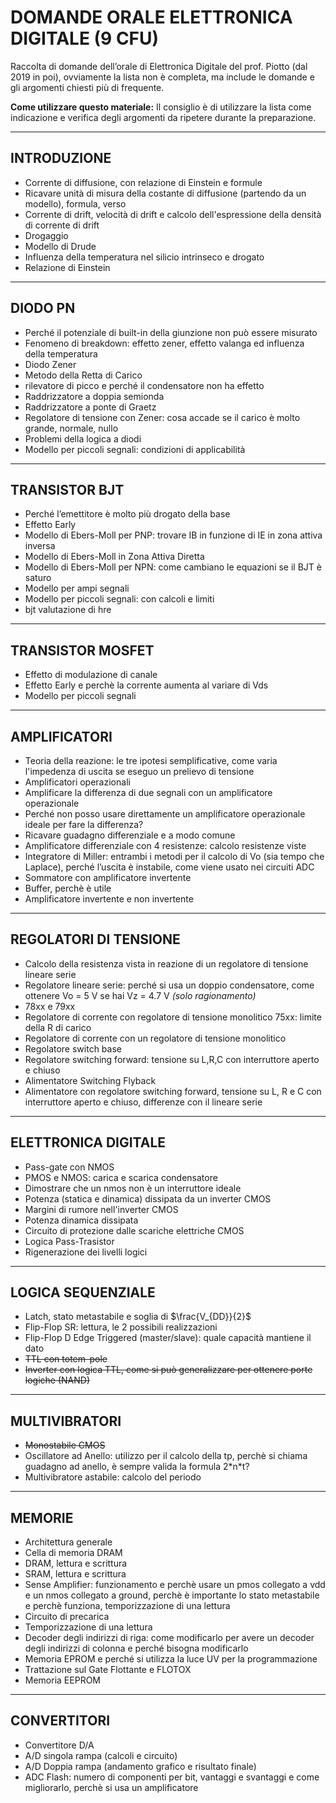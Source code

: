 
# DOMANDE ORALE ELETTRONICA DIGITALE (9 CFU)

Raccolta di domande dell’orale di Elettronica Digitale del prof. Piotto (dal 2019 in poi), ovviamente la lista non è completa, ma include le domande e gli argomenti chiesti più di frequente.

**Come utilizzare questo materiale:** Il consiglio è di utilizzare la lista come indicazione e verifica degli argomenti da ripetere durante la preparazione.

---

## INTRODUZIONE

- Corrente di diffusione, con relazione di Einstein e formule
- Ricavare unità di misura della costante di diffusione (partendo da un modello), formula, verso
- Corrente di drift, velocità di drift e calcolo dell'espressione della densità di corrente di drift
- Drogaggio
- Modello di Drude
- Influenza della temperatura nel silicio intrinseco e drogato
- Relazione di Einstein

---

## DIODO PN

- Perché il potenziale di built-in della giunzione non può essere misurato
- Fenomeno di breakdown: effetto zener, effetto valanga ed influenza della temperatura
- Diodo Zener
- Metodo della Retta di Carico
- rilevatore di picco e perché il condensatore non ha effetto
- Raddrizzatore a doppia semionda
- Raddrizzatore a ponte di Graetz
- Regolatore di tensione con Zener: cosa accade se il carico è molto grande, normale, nullo
- Problemi della logica a diodi
- Modello per piccoli segnali: condizioni di applicabilità

---

## TRANSISTOR BJT

- Perché l’emettitore è molto più drogato della base
- Effetto Early
- Modello di Ebers-Moll per PNP: trovare IB in funzione di IE in zona attiva inversa
- Modello di Ebers-Moll in Zona Attiva Diretta
- Modello di Ebers-Moll per NPN: come cambiano le equazioni se il BJT è saturo
- Modello per ampi segnali
- Modello per piccoli segnali: con calcoli e limiti
- bjt valutazione di hre
  
---

## TRANSISTOR MOSFET

- Effetto di modulazione di canale
- Effetto Early e perchè la corrente aumenta al variare di Vds
- Modello per piccoli segnali

---

## AMPLIFICATORI

- Teoria della reazione: le tre ipotesi semplificative, come varia l'impedenza di uscita se eseguo un prelievo di tensione
- Amplificatori operazionali
- Amplificare la differenza di due segnali con un amplificatore operazionale
- Perché non posso usare direttamente un amplificatore operazionale ideale per fare la differenza?
- Ricavare guadagno differenziale e a modo comune
- Amplificatore differenziale con 4 resistenze: calcolo resistenze viste
- Integratore di Miller: entrambi i metodi per il calcolo di Vo (sia tempo che Laplace), perché l’uscita è instabile, come viene usato nei circuiti ADC
- Sommatore con amplificatore invertente
- Buffer, perchè è utile
- Amplificatore invertente e non invertente

---

## REGOLATORI DI TENSIONE

- Calcolo della resistenza vista in reazione di un regolatore di tensione lineare serie
- Regolatore lineare serie: perché si usa un doppio condensatore, come ottenere Vo = 5 V se hai Vz = 4.7 V _(solo ragionamento)_
- 78xx e 79xx
- Regolatore di corrente con regolatore di tensione monolitico 75xx: limite della R di carico
- Regolatore di corrente con un regolatore di tensione monolitico
- Regolatore switch base
- Regolatore switching forward: tensione su L,R,C con interruttore aperto e chiuso
- Alimentatore Switching Flyback
- Alimentatore con regolatore switching forward, tensione su L, R e C con interruttore aperto e chiuso, differenze con il lineare serie

---

## ELETTRONICA DIGITALE

- Pass-gate con NMOS
- PMOS e NMOS: carica e scarica condensatore
- Dimostrare che un nmos non è un interruttore ideale
- Potenza (statica e dinamica) dissipata da un inverter CMOS
- Margini di rumore nell'inverter CMOS
- Potenza dinamica dissipata
- Circuito di protezione dalle scariche elettriche CMOS
- Logica Pass-Trasistor
- Rigenerazione dei livelli logici
  
---

## LOGICA SEQUENZIALE

- Latch, stato metastabile e soglia di $\frac{V_{DD}}{2}$
- Flip-Flop SR: lettura, le 2 possibili realizzazioni
- Flip-Flop D Edge Triggered (master/slave): quale capacità mantiene il dato
- ~~TTL con totem-pole~~
- ~~Inverter con logica TTL, come si può generalizzare per ottenere porte logiche (NAND)~~

---

## MULTIVIBRATORI

- ~~Monostabile CMOS~~
- Oscillatore ad Anello: utilizzo per il calcolo della tp, perchè si chiama guadagno ad anello, è sempre valida la formula 2\*n\*t?
- Multivibratore astabile: calcolo del periodo

---

## MEMORIE

- Architettura generale
- Cella di memoria DRAM
- DRAM, lettura e scrittura
- SRAM, lettura e scrittura
- Sense Amplifier: funzionamento e perchè usare un pmos collegato a vdd e un nmos collegato a ground, perchè è importante lo stato metastabile e perchè funziona, temporizzazione di una lettura
- Circuito di precarica
- Temporizzazione di una lettura
- Decoder degli indirizzi di riga: come modificarlo per avere un decoder degli indirizzi di colonna e perché bisogna modificarlo
- Memoria EPROM e perché si utilizza la luce UV per la programmazione
- Trattazione sul Gate Flottante e FLOTOX
- Memoria EEPROM

---

## CONVERTITORI

- Convertitore D/A
- A/D singola rampa (calcoli e circuito)
- A/D Doppia rampa (andamento grafico e risultato finale)
- ADC Flash: numero di componenti per bit, vantaggi e svantaggi e come migliorarlo, perchè si usa un amplificatore
